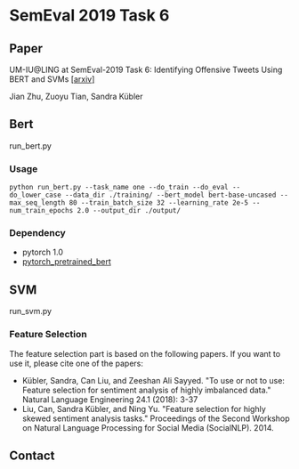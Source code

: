 # SemEval 2019 Task 6

## Paper
UM-IU@LING at SemEval-2019 Task 6: Identifying Offensive Tweets Using BERT and SVMs [[arxiv]](https://arxiv.org/abs/1904.03450)

Jian Zhu, Zuoyu Tian, Sandra Kübler
## Bert
run_bert.py
### Usage
`python run_bert.py --task_name one --do_train --do_eval --do_lower_case --data_dir ./training/ --bert_model bert-base-uncased --max_seq_length 80 --train_batch_size 32 --learning_rate 2e-5 --num_train_epochs 2.0 --output_dir ./output/`
### Dependency
* pytorch 1.0
* [pytorch_pretrained_bert](https://github.com/huggingface/pytorch-pretrained-BERT)

## SVM
run_svm.py


### Feature Selection
The feature selection part is based on the following papers. If you want to use it, please cite one of the papers:
* Kübler, Sandra, Can Liu, and Zeeshan Ali Sayyed. "To use or not to use: Feature selection for sentiment analysis of highly imbalanced data." Natural Language Engineering 24.1 (2018): 3-37
* Liu, Can, Sandra Kübler, and Ning Yu. "Feature selection for highly skewed sentiment analysis tasks." Proceedings of the Second Workshop on Natural Language Processing for Social Media (SocialNLP). 2014.

## Contact


